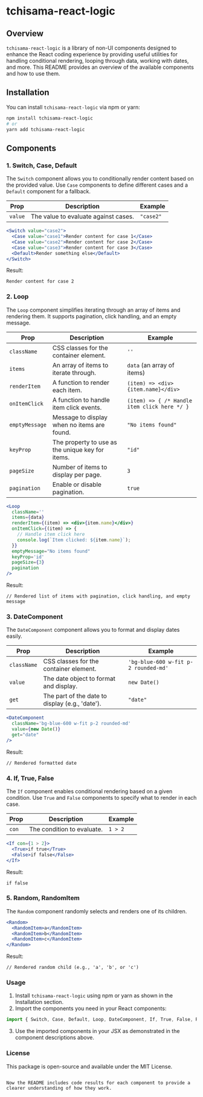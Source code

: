 

# tchisama-react-logic

## Overview

`tchisama-react-logic` is a library of non-UI components designed to enhance the React coding experience by providing useful utilities for handling conditional rendering, looping through data, working with dates, and more. This README provides an overview of the available components and how to use them.

## Installation

You can install `tchisama-react-logic` via npm or yarn:

```bash
npm install tchisama-react-logic
# or
yarn add tchisama-react-logic
```

## Components

### 1. Switch, Case, Default

The `Switch` component allows you to conditionally render content based on the provided value. Use `Case` components to define different cases and a `Default` component for a fallback.

| Prop             | Description                                      | Example                                           |
|------------------|--------------------------------------------------|---------------------------------------------------|
| `value`          | The value to evaluate against cases.             | `"case2"`                                         |

```jsx
<Switch value="case2">
  <Case value="case1">Render content for case 1</Case>
  <Case value="case2">Render content for case 2</Case>
  <Case value="case3">Render content for case 3</Case>
  <Default>Render something else</Default>
</Switch>
```

Result:
```
Render content for case 2
```

### 2. Loop

The `Loop` component simplifies iterating through an array of items and rendering them. It supports pagination, click handling, and an empty message.

| Prop             | Description                                      | Example                                           |
|------------------|--------------------------------------------------|---------------------------------------------------|
| `className`      | CSS classes for the container element.           | `''`                                              |
| `items`          | An array of items to iterate through.            | `data` (an array of items)                       |
| `renderItem`     | A function to render each item.                  | `(item) => <div>{item.name}</div>`               |
| `onItemClick`    | A function to handle item click events.          | `(item) => { /* Handle item click here */ }`     |
| `emptyMessage`   | Message to display when no items are found.      | `"No items found"`                               |
| `keyProp`        | The property to use as the unique key for items. | `"id"`                                            |
| `pageSize`       | Number of items to display per page.             | `3`                                               |
| `pagination`     | Enable or disable pagination.                   | `true`                                            |

```jsx
<Loop
  className=''
  items={data}
  renderItem={(item) => <div>{item.name}</div>}
  onItemClick={(item) => {
    // Handle item click here
    console.log(`Item clicked: ${item.name}`);
  }}
  emptyMessage="No items found"
  keyProp='id'
  pageSize={3}
  pagination
/>
```

Result:
```
// Rendered list of items with pagination, click handling, and empty message
```

### 3. DateComponent

The `DateComponent` component allows you to format and display dates easily.

| Prop             | Description                                      | Example                                           |
|------------------|--------------------------------------------------|---------------------------------------------------|
| `className`      | CSS classes for the container element.           | `'bg-blue-600 w-fit p-2 rounded-md'`             |
| `value`          | The date object to format and display.           | `new Date()`                                      |
| `get`            | The part of the date to display (e.g., 'date').  | `"date"`                                         |

```jsx
<DateComponent
  className='bg-blue-600 w-fit p-2 rounded-md' 
  value={new Date()} 
  get="date" 
/>
```

Result:
```
// Rendered formatted date
```

### 4. If, True, False

The `If` component enables conditional rendering based on a given condition. Use `True` and `False` components to specify what to render in each case.

| Prop             | Description                                      | Example                                           |
|------------------|--------------------------------------------------|---------------------------------------------------|
| `con`            | The condition to evaluate.                      | `1 > 2`                                           |

```jsx
<If con={1 > 2}>
  <True>if true</True>
  <False>if false</False>
</If>
```

Result:
```
if false
```

### 5. Random, RandomItem

The `Random` component randomly selects and renders one of its children.

```jsx
<Random>
  <RandomItem>a</RandomItem>
  <RandomItem>b</RandomItem>
  <RandomItem>c</RandomItem>
</Random>
```

Result:
```
// Rendered random child (e.g., 'a', 'b', or 'c')
```

### Usage

1. Install `tchisama-react-logic` using npm or yarn as shown in the Installation section.
2. Import the components you need in your React components:

```jsx
import { Switch, Case, Default, Loop, DateComponent, If, True, False, Random, RandomItem } from 'tchisama-react-logic';
```

3. Use the imported components in your JSX as demonstrated in the component descriptions above.

### License

This package is open-source and available under the MIT License.
```

Now the README includes code results for each component to provide a clearer understanding of how they work.

